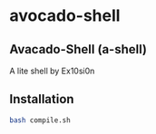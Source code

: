 # avocado-shell
## Avacado-Shell (a-shell)
A lite shell by Ex10si0n

## Installation
```bash
bash compile.sh
```
